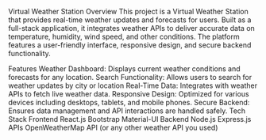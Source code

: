 Virtual Weather Station
Overview
This project is a Virtual Weather Station that provides real-time weather updates and forecasts for users. Built as a full-stack application, it integrates weather APIs to deliver accurate data on temperature, humidity, wind speed, and other conditions. The platform features a user-friendly interface, responsive design, and secure backend functionality.

Features
Weather Dashboard: Displays current weather conditions and forecasts for any location.
Search Functionality: Allows users to search for weather updates by city or location
Real-Time Data: Integrates with weather APIs to fetch live weather data.
Responsive Design: Optimized for various devices including desktops, tablets, and mobile phones.
Secure Backend: Ensures data management and API interactions are handled safely.
Tech Stack
Frontend
React.js
Bootstrap
Material-UI
Backend
Node.js
Express.js
APIs
OpenWeatherMap API (or any other weather API you used)
